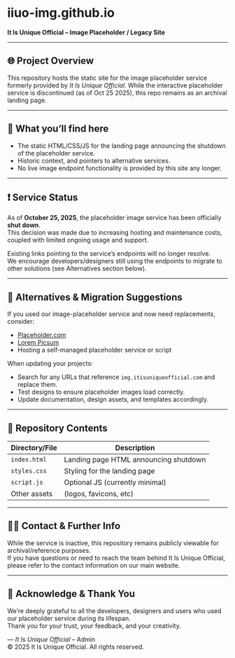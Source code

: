 # iiuo-img.github.io  
**It Is Unique Official – Image Placeholder / Legacy Site**

---

## 🌐 Project Overview  
This repository hosts the static site for the image placeholder service formerly provided by *It Is Unique Official*. While the interactive placeholder service is discontinued (as of Oct 25 2025), this repo remains as an archival landing page.

---

## 📌 What you’ll find here  
- The static HTML/CSS/JS for the landing page announcing the shutdown of the placeholder service.  
- Historic context, and pointers to alternative services.  
- No live image endpoint functionality is provided by this site any longer.

---

## ❗ Service Status  
As of **October 25, 2025**, the placeholder image service has been officially **shut down**.  
This decision was made due to increasing hosting and maintenance costs, coupled with limited ongoing usage and support.  

Existing links pointing to the service’s endpoints will no longer resolve.  
We encourage developers/designers still using the endpoints to migrate to other solutions (see Alternatives section below).

---

## 🔧 Alternatives & Migration Suggestions  
If you used our image-placeholder service and now need replacements, consider:  
- [Placeholder.com](https://placeholder.com)  
- [Lorem Picsum](https://picsum.photos)  
- Hosting a self-managed placeholder service or script  

When updating your projects:  
- Search for any URLs that reference `img.itisuniqueofficial.com` and replace them.  
- Test designs to ensure placeholder images load correctly.  
- Update documentation, design assets, and templates accordingly.

---

## 📁 Repository Contents  
| Directory/File | Description |
|---------------|-------------|
| `index.html`  | Landing page HTML announcing shutdown |
| `styles.css`  | Styling for the landing page |
| `script.js`   | Optional JS (currently minimal) |
| Other assets  | (logos, favicons, etc) |

---

## 🙋‍♂️ Contact & Further Info  
While the service is inactive, this repository remains publicly viewable for archival/reference purposes.  
If you have questions or need to reach the team behind It Is Unique Official, please refer to the contact information on our main website.

---

## 🔖 Acknowledge & Thank You  
We’re deeply grateful to all the developers, designers and users who used our placeholder service during its lifespan.  
Thank you for your trust, your feedback, and your creativity.

—
*It Is Unique Official* – Admin  
© 2025 It Is Unique Official. All rights reserved.  
